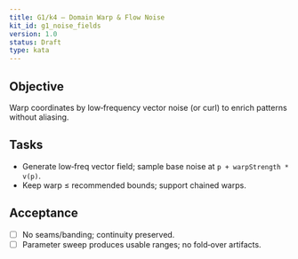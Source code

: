 ```yaml
---
title: G1/k4 — Domain Warp & Flow Noise
kit_id: g1_noise_fields
version: 1.0
status: Draft
type: kata
---
```

## Objective
Warp coordinates by low‑frequency vector noise (or curl) to enrich patterns without aliasing.
## Tasks
- Generate low‑freq vector field; sample base noise at `p + warpStrength * v(p)`.  
- Keep warp ≤ recommended bounds; support chained warps.
## Acceptance
- [ ] No seams/banding; continuity preserved.  
- [ ] Parameter sweep produces usable ranges; no fold‑over artifacts.
